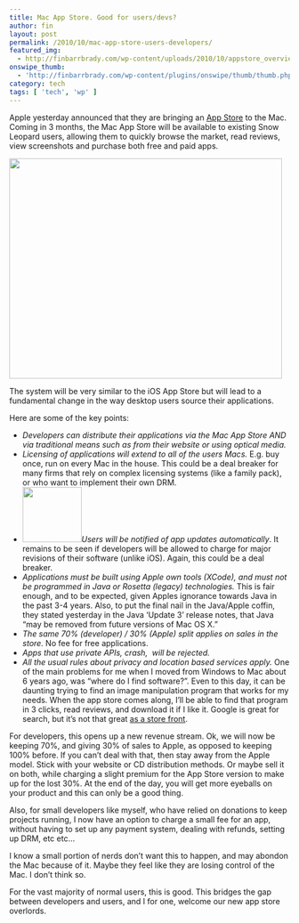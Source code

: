 ```yaml
---
title: Mac App Store. Good for users/devs?
author: fin
layout: post
permalink: /2010/10/mac-app-store-users-developers/
featured_img:
  - http://finbarrbrady.com/wp-content/uploads/2010/10/appstore_overview20101020.jpg
onswipe_thumb:
  - 'http://finbarrbrady.com/wp-content/plugins/onswipe/thumb/thumb.php?src=http://finbarrbrady.com/wp-content/uploads/2010/10/appstore_update20101020.jpg&amp;w=600&amp;h=800&amp;zc=1&amp;q=75&amp;f=0'
category: tech
tags: [ 'tech', 'wp' ]
---
```

Apple yesterday announced that they are bringing an [App Store][1] to the Mac. Coming in 3 months, the Mac App Store will be available to existing Snow Leopard users, allowing them to quickly browse the market, read reviews, view screenshots and purchase both free and paid apps.

<img class="aligncenter size-full wp-image-510" title="appstore_overview20101020" src="http://finbarrbrady.com/wp-content/uploads/2010/10/appstore_overview20101020.jpg" alt="" width="490" height="396" />

The system will be very similar to the iOS App Store but will lead to a fundamental change in the way desktop users source their applications.

Here are some of the key points:

  * *Developers can distribute their applications via the Mac App Store AND via traditional means such as from their website or using optical media.*
  * *Licensing of applications will extend to all of the users Macs.* E.g. buy once, run on every Mac in the house. This could be a deal breaker for many firms that rely on complex licensing systems (like a family pack), or who want to implement their own DRM.
  * <img class="alignright size-full wp-image-518" title="appstore_update20101020" src="http://finbarrbrady.com/wp-content/uploads/2010/10/appstore_update20101020.jpg" alt="" width="106" height="99" />*Users will be notified of app updates automatically*. It remains to be seen if developers will be allowed to charge for major revisions of their software (unlike iOS). Again, this could be a deal breaker.
  * *Applications must be built using Apple own tools (XCode), and must not be programmed in Java or Rosetta (legacy) technologies.* This is fair enough, and to be expected, given Apples ignorance towards Java in the past 3-4 years. Also, to put the final nail in the Java/Apple coffin, they stated yesterday in the Java &#8216;Update 3&#8217; release notes, that Java &#8220;may be removed from future versions of Mac OS X.&#8221;
  * *The same 70% (developer) / 30% (Apple) split applies on sales in the store.* No fee for free applications.
  * *Apps that use private APIs, crash,  will be rejected.*
  * *All the usual rules about privacy and location based services apply.*
One of the main problems for me when I moved from Windows to Mac about 6 years ago, was &#8220;where do I find software?&#8221;. Even to this day, it can be daunting trying to find an image manipulation program that works for my needs. When the app store comes along, I&#8217;ll be able to find that program in 3 clicks, read reviews, and download it if I like it. Google is great for search, but it&#8217;s not that great [as a store front][2].

For developers, this opens up a new revenue stream. Ok, we will now be keeping 70%, and giving 30% of sales to Apple, as opposed to keeping 100% before. If you can&#8217;t deal with that, then stay away from the Apple model. Stick with your website or CD distribution methods. Or maybe sell it on both, while charging a slight premium for the App Store version to make up for the lost 30%. At the end of the day, you will get more eyeballs on your product and this can only be a good thing.

Also, for small developers like myself, who have relied on donations to keep projects running, I now have an option to charge a small fee for an app, without having to set up any payment system, dealing with refunds, setting up DRM, etc etc&#8230;

I know a small portion of nerds don&#8217;t want this to happen, and may abondon the Mac because of it. Maybe they feel like they are losing control of the Mac. I don&#8217;t think so.

For the vast majority of normal users, this is good. This bridges the gap between developers and users, and I for one, welcome our new app store overlords.

 [1]: http://www.apple.com/mac/app-store/
 [2]: http://www.google.com/search?aq=f&sourceid=chrome&ie=UTF-8&q=mac+image+resizer
